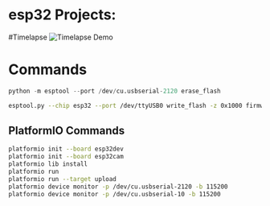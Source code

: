 # esp32 Projects:

#Timelapse
![Timelapse Demo](./timelapse.gif)

# Commands

```python
python -m esptool --port /dev/cu.usbserial-2120 erase_flash
```

```bash
esptool.py --chip esp32 --port /dev/ttyUSB0 write_flash -z 0x1000 firmware.bin
```

## PlatformIO Commands

```bash
platformio init --board esp32dev
platformio init --board esp32cam
platformio lib install
platformio run
platformio run --target upload
platformio device monitor -p /dev/cu.usbserial-2120 -b 115200
platformio device monitor -p /dev/cu.usbserial-10 -b 115200
```
